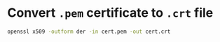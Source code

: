 # Convert `.pem` certificate to `.crt` file

```bash
openssl x509 -outform der -in cert.pem -out cert.crt
```
